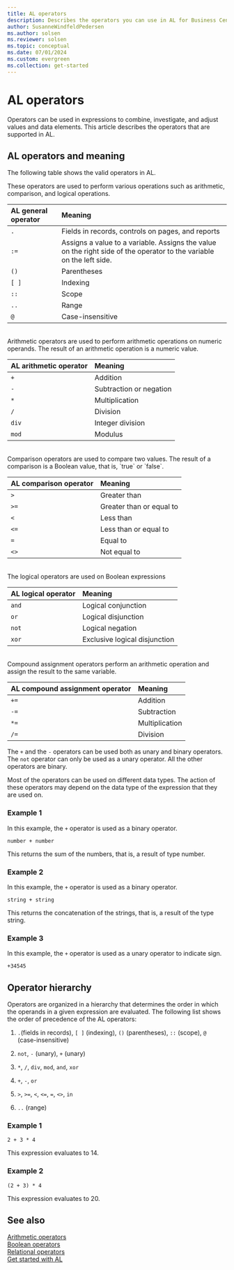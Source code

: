 ```yaml
---
title: AL operators
description: Describes the operators you can use in AL for Business Central.
author: SusanneWindfeldPedersen
ms.author: solsen
ms.reviewer: solsen
ms.topic: conceptual
ms.date: 07/01/2024
ms.custom: evergreen
ms.collection: get-started
---
```


# AL operators

Operators can be used in expressions to combine, investigate, and adjust values and data elements. This article describes the operators that are supported in AL.

## AL operators and meaning

The following table shows the valid operators in AL.

These operators are used to perform various operations such as arithmetic, comparison, and logical operations.

|AL general operator | Meaning |
|:---|:---|
|`.`|Fields in records, controls on pages, and reports|
|`:=`|Assigns a value to a variable. Assigns the value on the right side of the operator to the variable on the left side.|
|`()`|Parentheses|
|`[ ]`|Indexing|
|`::`|Scope|
|`..`|Range|
|`@`|Case-insensitive|

<br>
Arithmetic operators are used to perform arithmetic operations on numeric operands. The result of an arithmetic operation is a numeric value.

|AL arithmetic operator | Meaning |
|:---|:---|
|`+`|Addition|
|`-`|Subtraction or negation|
|`*`|Multiplication|
|`/`|Division|
|`div`|Integer division|
|`mod`|Modulus|

<br>
Comparison operators are used to compare two values. The result of a comparison is a Boolean value, that is, `true` or `false`.

|AL comparison operator | Meaning |
|:---|:---|
|`>`|Greater than|
|`>=`|Greater than or equal to|
|`<`|Less than|
|`<=`|Less than or equal to|
|`=`|Equal to|
|`<>`|Not equal to|

<br>
The logical operators are used on Boolean expressions

|AL logical operator | Meaning |
|:---|:---|
|`and`|Logical conjunction|
|`or`|Logical disjunction|
|`not`|Logical negation|
|`xor`|Exclusive logical disjunction|

<br>
Compound assignment operators perform an arithmetic operation and assign the result to the same variable.

|AL compound assignment operator| Meaning|
|:---|:---|
|`+=`|Addition|
|`-=`|Subtraction|
|`*=`|Multiplication|
|`/=`|Division|

The `+` and the `-` operators can be used both as unary and binary operators. The `not` operator can only be used as a unary operator. All the other operators are binary.

Most of the operators can be used on different data types. The action of these operators may depend on the data type of the expression that they are used on.

### Example 1

In this example, the `+` operator is used as a binary operator.

```
number + number
``` 

This returns the sum of the numbers, that is, a result of type number.

### Example 2

In this example, the `+` operator is used as a binary operator.

```
string + string
```

This returns the concatenation of the strings, that is, a result of the type string.

### Example 3

In this example, the `+` operator is used as a unary operator to indicate sign.

```
+34545  
```

## Operator hierarchy

Operators are organized in a hierarchy that determines the order in which the operands in a given expression are evaluated. The following list shows the order of precedence of the AL operators:

1. `.`(fields in records), `[ ]` (indexing), `()` (parentheses), `::` (scope), `@` (case-insensitive)

2. `not`, `-` (unary), `+` (unary)

3. `*`, `/`, `div`, `mod`, `and`, `xor`

4. `+`, `-`, `or`

5. `>`, `>=`, `<`, `<=`, `=`, `<>`, `in`

6. `..` (range)

### Example 1

```
2 + 3 * 4
```
This expression evaluates to 14.

### Example 2

```
(2 + 3) * 4
```
This expression evaluates to 20.

## See also

[Arithmetic operators](devenv-al-arithmetic-operators.md)  
[Boolean operators](devenv-al-boolean-operators.md)  
[Relational operators](devenv-al-relational-operators.md)  
[Get started with AL](devenv-get-started.md)  
